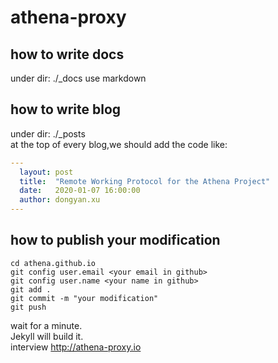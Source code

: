 # athena-proxy
## how to write docs
under dir: ./_docs
use markdown

## how to write blog
under dir: ./_posts  
at the top of every blog,we should add the code like:
```yaml
---
  layout: post
  title:  "Remote Working Protocol for the Athena Project"
  date:   2020-01-07 16:00:00
  author: dongyan.xu
---
```

## how to publish your modification
```shell
cd athena.github.io
git config user.email <your email in github>
git config user.name <your name in github>
git add .
git commit -m "your modification"
git push
```
wait for a minute.  
Jekyll will build it.  
interview http://athena-proxy.io
